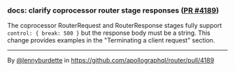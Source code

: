 ### docs: clarify coprocessor router stage responses ([PR #4189](https://github.com/apollographql/router/pull/4189))

The coprocessor RouterRequest and RouterResponse stages fully support `control: { break: 500 }` but the response body must be a string. This change provides examples in the "Terminating a client request" section.


<!-- start metadata -->
---

By [@lennyburdette](https://github.com/lennyburdette) in https://github.com/apollographql/router/pull/4189